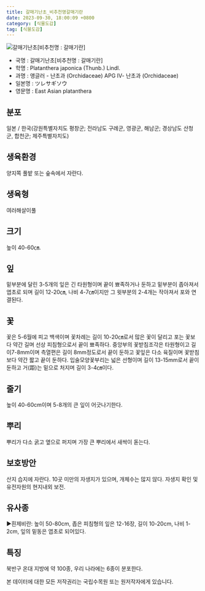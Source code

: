 ```yaml
---
title: 갈매기난초_비추천명갈매기란
date: 2023-09-30, 18:00:09 +0800
category: [식물도감]
tag: [식물도감]
---
```




![갈매기난초[비추천명 : 갈매기란]](http://www.nature.go.kr/fileUpload/plants/basic/Orchidaceae/Platanthera/6389/6389_1_th2.jpg)
- 국명 : 갈매기난초[비추천명 : 갈매기란]
- 학명 : Platanthera japonica (Thunb.) Lindl.
- 과명 : 앵글러 - 난초과 (Orchidaceae) APG Ⅳ- 난초과 (Orchidaceae)
- 일본명 : ツレサギソウ
- 영문명 : East Asian platanthera


## 분포
일본 / 한국(강원특별자치도 평창군; 전라남도 구례군, 영광군, 해남군; 경상남도 산청군, 합천군; 제주특별자치도) 
## 생육환경
양지쪽 풀밭 또는 숲속에서 자란다.
## 생육형
여러해살이풀
## 크기
높이 40-60㎝.
## 잎
밑부분에 달린 3-5개의 잎은 긴 타원형이며 끝이 뾰족하거나 둔하고 밑부분이 좁아져서 엽초로 되며 길이 12-20㎝, 나비 4-7㎝이지만 그 윗부분의 2-4개는 작아져서 포와 연결된다.
## 꽃
꽃은 5-6월에 피고 백색이며 꽃차례는 길이 10-20㎝로서 많은 꽃이 달리고 포는 꽃보다 약간 길며 선상 피침형으로서 끝이 뾰족하다. 중앙부의 꽃받침조각은 타원형이고 길이7-8mm이며 측열편은 길이 8mm정도로서 끝이 둔하고 꽃잎은 다소 육질이며 꽃받침보다 약간 짧고 끝이 둔하다. 입술모양꽃부리는 넓은 선형이며 길이 13-15mm로서 끝이 둔하고 거(距)는 밑으로 처지며 길이 3-4㎝이다.
## 줄기
높이 40-60cm이며 5-8개의 큰 잎이 어긋나기한다.
## 뿌리
뿌리가 다소 굵고 옆으로 퍼지며 가장 큰 뿌리에서 새싹이 돋는다.
## 보호방안
산지 습지에 자란다. 10곳 미만의 자생지가 있으며, 개체수는 많지 않다. 자생지 확인 및 유전자원의 현지내외 보전.
## 유사종
▶흰제비란: 높이 50-80cm, 좁은 피침형의 잎은 12-16장, 길이 10-20cm, 나비 1-2cm, 잎의 밑동은 엽초로 되어있다.
## 특징
북반구 온대 지방에 약 100종, 우리 나라에는 6종이 분포한다.






본 데이터에 대한 모든 저작권리는 국립수목원 또는 원저작자에게 있습니다.
